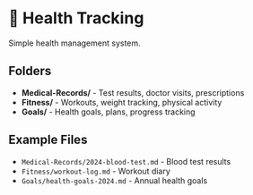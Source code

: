 # 🏥 Health Tracking

Simple health management system.

## Folders

* **Medical-Records/** - Test results, doctor visits, prescriptions
* **Fitness/** - Workouts, weight tracking, physical activity
* **Goals/** - Health goals, plans, progress tracking

## Example Files

* `Medical-Records/2024-blood-test.md` - Blood test results
* `Fitness/workout-log.md` - Workout diary
* `Goals/health-goals-2024.md` - Annual health goals


